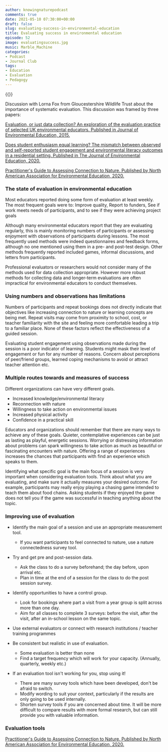 ```yaml
---
author: knowingnaturepodcast
comments: true
date: 2021-05-10 07:30:00+00:00
draft: false
slug: evaluating-success-in-environmental-education
title: Evaluating success in environmental education
episode: 52
image: evaluatingsuccess.jpg
music: Marble_Machine
categories:
- Podcast
- Journal Club
tags:
- Education
- Evaluation
- Pedagogy
---
```


{{<podbean id="">}}

Discussion with Lorna Fox from Gloucestershire Wildlife Trust about the
importance of systematic evaluation. This discussion was framed by three
papers:

[Evaluation, or just data collection? An exploration of the evaluation practice of selected UK environmental educators. Published in Journal of Environmental Education, 2015.](https://www.tandfonline.com/doi/abs/10.1080/00958964.2014.973351)

[Does student enthusiasm equal learning? The mismatch between observed and self-reported student engagement and environmental literacy outcomes in a residential setting. Published in The Journal of Environmental Education, 2020.](https://www.tandfonline.com/doi/full/10.1080/00958964.2020.1727404)

[Practitioner's Guide to Assessing Connection to Nature. Published by North American Association for Environmental Education, 2020.](https://naaee.org/eepro/publication/practitioner-guide-assessing-connection)

### The state of evaluation in environmental education

Most educators reported doing some form of evaluation at least weekly. The
most frequent goals were to: Improve quality, Report to funders, See if work
meets needs of participants, and to see if they were achieving project goals

Although many environmental educators report that they are evaluating
regularly, this is mainly monitoring numbers of participants or assessing
enjoyment with observations of participants during lessons. The most
frequently used methods were indeed questionnaires and feedback forms,
although no one mentioned using them in a pre- and post-test design. Other
methods frequently reported included games, informal discussions, and letters
from participants.

Professional evaluators or researchers would not consider many of the methods
used for data collection appropriate. However more robust methods for
collecting data and longer-term evaluations are often impractical for
environmental educators to conduct themselves.

### **Using numbers and observations has limitations**

Numbers of participants and repeat bookings does not directly indicate that
objectives like increasing connection to nature or learning concepts are being
met. Repeat visits may come from proximity to school, cost, or teacher
familiarity with the site and feeling more comfortable leading a trip to a
familiar place. None of these factors reflect the effectiveness of a guided
session.

Evaluating student engagement using observations made during the session is a
poor indicator of learning. Students might mask their level of engagement or
fun for any number of reasons. Concern about perceptions of peer/friend
groups, learned coping mechanisms to avoid or attract teacher attention etc.

### **Multiple routes towards and measures of success**

Different organizations can have very different goals.

  * Increased knowledge/environmental literacy
  * Reconnection with nature
  * Willingness to take action on environmental issues
  * Increased physical activity
  * Confidence in a practical skill

Educators and organizations should remember that there are many ways to
achieve any of these goals. Quieter, contemplative experiences can be just as
lasting as playful, energetic sessions. Worrying or distressing information
about problems can spark willingness to take action as much as beautiful or
fascinating encounters with nature. Offering a range of experiences increases
the chances that participants with find an experience which speaks to them.

Identifying what specific goal is the main focus of a session is very
important when considering evaluation tools. Think about what you are
evaluating, and make sure it actually measures your desired outcome. For
example, participants may really enjoy playing a chasing game intended to
teach them about food chains. Asking students if they enjoyed the game does
not tell you if the game was successful in teaching anything about the topic.

### **Improving use of evaluation**

  * Identify the main goal of a session and use an appropriate measurement tool.
    * If you want participants to feel connected to nature, use a nature connectedness survey tool.

  * Try and get pre and post-session data.
    * Ask the class to do a survey beforehand; the day before, upon arrival etc.
    * Plan in time at the end of a session for the class to do the post session survey.

  * Identify opportunities to have a control group.
    * Look for bookings where part a visit from a year group is split across more than one day.
    * Aim for all classes to complete 3 surveys: before the visit, after the visit, after an in-school lesson on the same topic.

  * Use external evaluators or connect with research institutions / teacher training programmes

  * Be consistent but realistic in use of evaluation.
    * Some evaluation is better than none
    * Find a target frequency which will work for your capacity. (Annually, quarterly, weekly etc.)

  * If an evaluation tool isn't working for you, stop using it!
    * There are many survey tools which have been developed, don't be afraid to switch.
    * Modify wording to suit your context, particularly if the results are only going to be used internally.
    * Shorten survey tools if you are concerned about time. It will be more difficult to compare results with more formal research, but can still provide you with valuable information. 

### Evaluation tools

[Practitioner's Guide to Assessing Connection to Nature. Published by North American Association for Environmental Education, 2020.](https://naaee.org/eepro/publication/practitioner-guide-assessing-connection)

